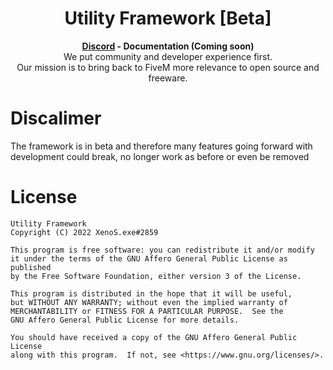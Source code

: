 <h1 align="center">Utility Framework [Beta]</h1>
<p align="center">
  <b><a href="https://discord.gg/BV2hsRXmpy">Discord</a> - Documentation (Coming soon) </b></br>
  We put community and developer experience first.</br>
  Our mission is to bring back to FiveM more relevance to open source and freeware.
</p>

# Discalimer
The framework is in beta and therefore many features going forward with development could break, no longer work as before or even be removed

# License
```
Utility Framework
Copyright (C) 2022 XenoS.exe#2859

This program is free software: you can redistribute it and/or modify
it under the terms of the GNU Affero General Public License as published
by the Free Software Foundation, either version 3 of the License.

This program is distributed in the hope that it will be useful,
but WITHOUT ANY WARRANTY; without even the implied warranty of
MERCHANTABILITY or FITNESS FOR A PARTICULAR PURPOSE.  See the
GNU Affero General Public License for more details.

You should have received a copy of the GNU Affero General Public License
along with this program.  If not, see <https://www.gnu.org/licenses/>.
```
